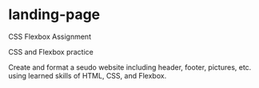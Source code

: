 # landing-page
CSS Flexbox Assignment

CSS and Flexbox practice

Create and format a seudo website including header, footer, pictures, etc. using learned skills of HTML, CSS, and Flexbox.